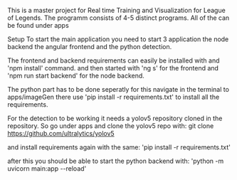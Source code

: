 This is a master project for Real time Training and Visualization for League of Legends.
The programm consists of 4-5 distinct programs.
All of the can be found under apps

Setup
To start the main application you need to start 3 application the node backend the angular frontend and the python detection.

The frontend and backend requirements can easily be installed with and 'npm install' command.
and then started with 'ng s' for the frontend and 'npm run start backend' for the node backend.

The python part has to be done seperatly for this navigate in the terminal to apps/imageGen
there use 'pip install -r requirements.txt' to install all the requirements.

For the detection to be working it needs a yolov5 repository cloned in the repository.
So go under apps and clone the yolov5 repo with:
git clone https://github.com/ultralytics/yolov5

and install requirements again with the same:
'pip install -r requirements.txt'

after this you should be able to start the python backend with:
'python -m uvicorn main:app --reload'
